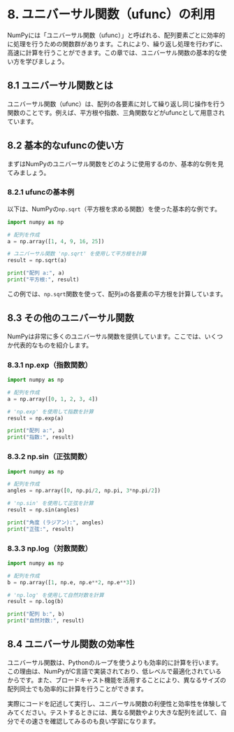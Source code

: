 # 8. ユニバーサル関数（ufunc）の利用

NumPyには「ユニバーサル関数（ufunc）」と呼ばれる、配列要素ごとに効率的に処理を行うための関数群があります。これにより、繰り返し処理を行わずに、高速に計算を行うことができます。この章では、ユニバーサル関数の基本的な使い方を学びましょう。

## 8.1 ユニバーサル関数とは

ユニバーサル関数（ufunc）は、配列の各要素に対して繰り返し同じ操作を行う関数のことです。例えば、平方根や指数、三角関数などがufuncとして用意されています。

## 8.2 基本的なufuncの使い方

まずはNumPyのユニバーサル関数をどのように使用するのか、基本的な例を見てみましょう。

### 8.2.1 ufuncの基本例

以下は、NumPyの`np.sqrt`（平方根を求める関数）を使った基本的な例です。

```python
import numpy as np

# 配列を作成
a = np.array([1, 4, 9, 16, 25])

# ユニバーサル関数 'np.sqrt' を使用して平方根を計算
result = np.sqrt(a)

print("配列 a:", a)
print("平方根:", result)
```

この例では、`np.sqrt`関数を使って、配列`a`の各要素の平方根を計算しています。

## 8.3 その他のユニバーサル関数

NumPyは非常に多くのユニバーサル関数を提供しています。ここでは、いくつか代表的なものを紹介します。

### 8.3.1 np.exp（指数関数）

```python
import numpy as np

# 配列を作成
a = np.array([0, 1, 2, 3, 4])

# 'np.exp' を使用して指数を計算
result = np.exp(a)

print("配列 a:", a)
print("指数:", result)
```

### 8.3.2 np.sin（正弦関数）

```python
import numpy as np

# 配列を作成
angles = np.array([0, np.pi/2, np.pi, 3*np.pi/2])

# 'np.sin' を使用して正弦を計算
result = np.sin(angles)

print("角度 (ラジアン):", angles)
print("正弦:", result)
```

### 8.3.3 np.log（対数関数）

```python
import numpy as np

# 配列を作成
b = np.array([1, np.e, np.e**2, np.e**3])

# 'np.log' を使用して自然対数を計算
result = np.log(b)

print("配列 b:", b)
print("自然対数:", result)
```

## 8.4 ユニバーサル関数の効率性

ユニバーサル関数は、Pythonのループを使うよりも効率的に計算を行います。この理由は、NumPyがC言語で実装されており、低レベルで最適化されているからです。また、ブロードキャスト機能を活用することにより、異なるサイズの配列同士でも効率的に計算を行うことができます。

実際にコードを記述して実行し、ユニバーサル関数の利便性と効率性を体験してみてください。テストするときには、異なる関数やより大きな配列を試して、自分でその速さを確認してみるのも良い学習になります。